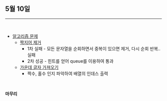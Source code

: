 ## 5월 10일

***

<br>

* [알고리즘 문제](https://github.com/CureLatte/Bae_joonHub.git)
  * [짝지어 제거](/Algorithm/Programmers/Level2/짝지어_제거.py)
    * 1차 실패 - 모든 문자열을 순회하면서 중복이 있으면 제거, 다시 순회 반복..실패
    * 2차 성공 - 힌트를 얻어 queue를 이용하여 통과 
  * [가운데 글자 가져오기](/Algorithm/Programmers/Level1/가운데_글자_가져오기.py)
    * 짝수, 홀수 인지 파악하여 배열의 인데스 출력
    

<br>
    

__마무리__
> 